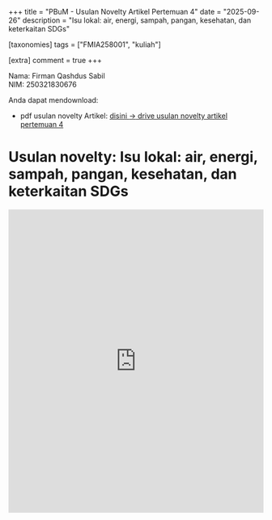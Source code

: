 +++
title = "PBuM - Usulan Novelty Artikel Pertemuan 4"
date = "2025-09-26"
description = "Isu lokal: air, energi, sampah, pangan, kesehatan, dan keterkaitan SDGs"

[taxonomies]
tags = ["FMIA258001", "kuliah"]

[extra]
comment = true
+++

Nama: Firman Qashdus Sabil\
NIM: 250321830676

Anda dapat mendownload:
- pdf usulan novelty Artikel: [disini $\rightarrow$ drive usulan novelty artikel pertemuan 4](https://drive.google.com/file/d/1zP9GJQdFv0C8EgwBJ4RLKXO0N1jweAzd/view?usp=sharing)

# Usulan novelty: Isu lokal: air, energi, sampah, pangan, kesehatan, dan keterkaitan SDGs
<iframe src="https://drive.google.com/file/d/1zP9GJQdFv0C8EgwBJ4RLKXO0N1jweAzd/preview" width="100%" height="600" allow="autoplay" frameborder="0"></iframe>
